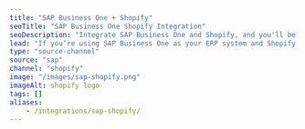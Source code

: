 ```yaml
---
title: "SAP Business One + Shopify"
seoTitle: "SAP Business One Shopify Integration"
seoDescription: "Integrate SAP Business One and Shopify, and you'll be able to streamline your workflow, simplify the ordering process and save time - and money. Find out more about how a SAP Business One Shopify Integration can help your business."
lead: "If you’re using SAP Business One as your ERP system and Shopify as your ecommerce platform, you’ll want to keep them in sync to ensure that your customers see accurate stock availability and pricing. Let Stock2Shop integrate SAP Business One and Shopify for a more efficient workflow. Here’s what you’ll be able to do."
type: "source-channel"
source: "sap"
channel: "shopify"
image: "/images/sap-shopify.png"
imageAlt: shopify logo
tags: []
aliases:
    - /integrations/sap-shopify/
---
```

    